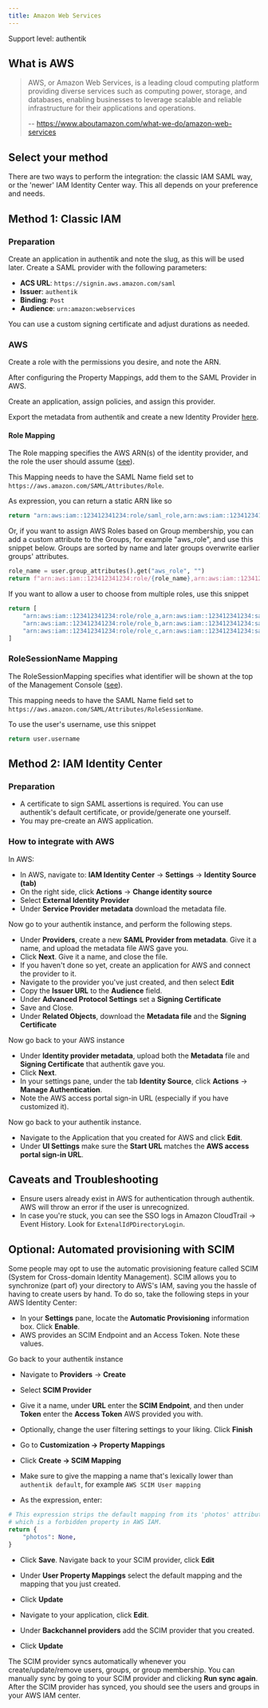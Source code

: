```yaml
---
title: Amazon Web Services
---
```


<span class="badge badge--primary">Support level: authentik</span>

## What is AWS

> AWS, or Amazon Web Services, is a leading cloud computing platform providing diverse services such as computing power, storage, and databases, enabling businesses to leverage scalable and reliable infrastructure for their applications and operations.
>
> -- https://www.aboutamazon.com/what-we-do/amazon-web-services

## Select your method

There are two ways to perform the integration: the classic IAM SAML way, or the 'newer' IAM Identity Center way. This all depends on your preference and needs.

## Method 1: Classic IAM

### Preparation

Create an application in authentik and note the slug, as this will be used later. Create a SAML provider with the following parameters:

- **ACS URL**: `https://signin.aws.amazon.com/saml`
- **Issuer**: `authentik`
- **Binding**: `Post`
- **Audience**: `urn:amazon:webservices`

You can use a custom signing certificate and adjust durations as needed.

### AWS

Create a role with the permissions you desire, and note the ARN.

After configuring the Property Mappings, add them to the SAML Provider in AWS.

Create an application, assign policies, and assign this provider.

Export the metadata from authentik and create a new Identity Provider [here](https://console.aws.amazon.com/iam/home#/providers).

#### Role Mapping

The Role mapping specifies the AWS ARN(s) of the identity provider, and the role the user should assume ([see](https://docs.aws.amazon.com/IAM/latest/UserGuide/id_roles_providers_create_saml_assertions.html#saml_role-attribute)).

This Mapping needs to have the SAML Name field set to `https://aws.amazon.com/SAML/Attributes/Role`.

As expression, you can return a static ARN like so

```python
return "arn:aws:iam::123412341234:role/saml_role,arn:aws:iam::123412341234:saml-provider/authentik"
```

Or, if you want to assign AWS Roles based on Group membership, you can add a custom attribute to the Groups, for example "aws_role", and use this snippet below. Groups are sorted by name and later groups overwrite earlier groups' attributes.

```python
role_name = user.group_attributes().get("aws_role", "")
return f"arn:aws:iam::123412341234:role/{role_name},arn:aws:iam::123412341234:saml-provider/authentik"
```

If you want to allow a user to choose from multiple roles, use this snippet

```python
return [
    "arn:aws:iam::123412341234:role/role_a,arn:aws:iam::123412341234:saml-provider/authentik",
    "arn:aws:iam::123412341234:role/role_b,arn:aws:iam::123412341234:saml-provider/authentik",
    "arn:aws:iam::123412341234:role/role_c,arn:aws:iam::123412341234:saml-provider/authentik",
]
```

### RoleSessionName Mapping

The RoleSessionMapping specifies what identifier will be shown at the top of the Management Console ([see](https://docs.aws.amazon.com/IAM/latest/UserGuide/id_roles_providers_create_saml_assertions.html#saml_role-session-attribute)).

This mapping needs to have the SAML Name field set to `https://aws.amazon.com/SAML/Attributes/RoleSessionName`.

To use the user's username, use this snippet

```python
return user.username
```

## Method 2: IAM Identity Center

### Preparation

- A certificate to sign SAML assertions is required. You can use authentik's default certificate, or provide/generate one yourself.
- You may pre-create an AWS application.

### How to integrate with AWS

In AWS:

- In AWS, navigate to: **IAM Identity Center** -> **Settings** -> **Identity Source (tab)**
- On the right side, click **Actions** -> **Change identity source**
- Select **External Identity Provider**
- Under **Service Provider metadata** download the metadata file.

Now go to your authentik instance, and perform the following steps.

- Under **Providers**, create a new **SAML Provider from metadata**. Give it a name, and upload the metadata file AWS gave you.
- Click **Next**. Give it a name, and close the file.
- If you haven't done so yet, create an application for AWS and connect the provider to it.
- Navigate to the provider you've just created, and then select **Edit**
- Copy the **Issuer URL** to the **Audience** field.
- Under **Advanced Protocol Settings** set a **Signing Certificate**
- Save and Close.
- Under **Related Objects**, download the **Metadata file** and the **Signing Certificate**

Now go back to your AWS instance

- Under **Identity provider metadata**, upload both the **Metadata** file and **Signing Certificate** that authentik gave you.
- Click **Next**.
- In your settings pane, under the tab **Identity Source**, click **Actions** -> **Manage Authentication**.
- Note the AWS access portal sign-in URL (especially if you have customized it).

Now go back to your authentik instance.

- Navigate to the Application that you created for AWS and click **Edit**.
- Under **UI Settings** make sure the **Start URL** matches the **AWS access portal sign-in URL**.

## Caveats and Troubleshooting

- Ensure users already exist in AWS for authentication through authentik. AWS will throw an error if the user is unrecognized.
- In case you're stuck, you can see the SSO logs in Amazon CloudTrail -> Event History. Look for `ExtenalIdPDirectoryLogin`.

## Optional: Automated provisioning with SCIM

Some people may opt to use the automatic provisioning feature called SCIM (System for Cross-domain Identity Management).
SCIM allows you to synchronize (part of) your directory to AWS's IAM, saving you the hassle of having to create users by hand.
To do so, take the following steps in your AWS Identity Center:

- In your **Settings** pane, locate the **Automatic Provisioning** information box. Click **Enable**.
- AWS provides an SCIM Endpoint and an Access Token. Note these values.

Go back to your authentik instance

- Navigate to **Providers** -> **Create**
- Select **SCIM Provider**
- Give it a name, under **URL** enter the **SCIM Endpoint**, and then under **Token** enter the **Access Token** AWS provided you with.
- Optionally, change the user filtering settings to your liking. Click **Finish**

- Go to **Customization -> Property Mappings**
- Click **Create -> SCIM Mapping**
- Make sure to give the mapping a name that's lexically lower than `authentik default`, for example `AWS SCIM User mapping`
- As the expression, enter:

```python
# This expression strips the default mapping from its 'photos' attribute,
# which is a forbidden property in AWS IAM.
return {
    "photos": None,
}
```

- Click **Save**. Navigate back to your SCIM provider, click **Edit**
- Under **User Property Mappings** select the default mapping and the mapping that you just created.
- Click **Update**

- Navigate to your application, click **Edit**.
- Under **Backchannel providers** add the SCIM provider that you created.
- Click **Update**

The SCIM provider syncs automatically whenever you create/update/remove users, groups, or group membership. You can manually sync by going to your SCIM provider and clicking **Run sync again**. After the SCIM provider has synced, you should see the users and groups in your AWS IAM center.